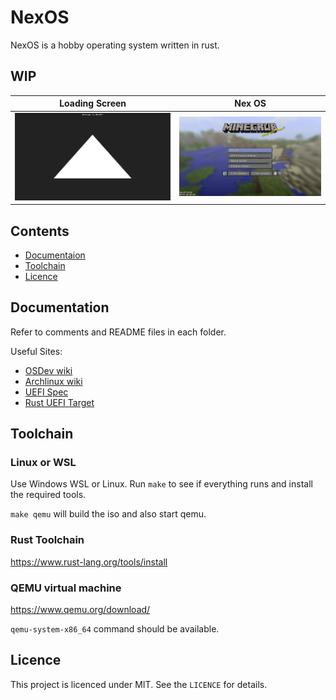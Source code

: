 # NexOS

NexOS is a hobby operating system written in rust.

## WIP

Loading Screen          | Nex OS
:----------------------:|:-----------------------------:
![NexOS](assets/os.png) | ![Grub Menu](assets/menu.png)

## Contents

* [Documentaion](#documentation)
* [Toolchain](#toolchain)
* [Licence](#licence)

## <a name="documentation"> Documentation </a>

Refer to comments and README files in each folder.

Useful Sites:

* [OSDev wiki]
* [Archlinux wiki]
* [UEFI Spec]
* [Rust UEFI Target]

[OSDev wiki]: http://wiki.osdev.org
[Archlinux wiki]: https://wiki.archlinux.org/
[UEFI Spec]: https://uefi.org/specifications
[Rust UEFI Target]: https://doc.rust-lang.org/rustc/platform-support/unknown-uefi.html

## <a name="toolchain"> Toolchain </a>

### Linux or WSL

Use Windows WSL or Linux. Run `make` to see if everything runs and install the required tools.

`make qemu` will build the iso and also start qemu.

### Rust Toolchain
https://www.rust-lang.org/tools/install

### <a name="vm"> QEMU virtual machine </a>

https://www.qemu.org/download/

`qemu-system-x86_64` command should be available.

## <a name="licence"> Licence </a>

This project is licenced under MIT. See the `LICENCE` for details.
